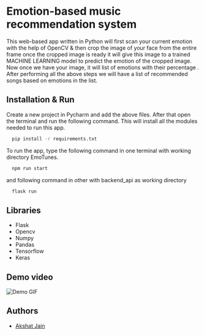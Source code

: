 
# Emotion-based music recommendation system

This web-based app written in Python will first scan your current emotion with the help of OpenCV & then crop the image of your face from the entire frame once the cropped image is ready it will give this image to a trained MACHINE LEARNING model to predict the emotion of the cropped image. Now once we have your image, it will list of emotions with their percentage . After performing all the above steps we will have a list of recommended songs based on emotions in the list.


## Installation & Run

Create a new project in Pycharm and add the above files. After that open the terminal and run the following command. This will install all the modules needed to run this app. 

```bash
  pip install -r requirements.txt
```

To run the app, type the following command in one terminal with working directory EmoTunes. 
```bash
  npm run start
```
and following command in other with backend_api as working directory
```bash
  flask run
```

## Libraries

- Flask
- Opencv
- Numpy
- Pandas
- Tensorflow
- Keras





## Demo video

![Demo GIF](https://github.com/akshat2635/Emotion-Based-Music-Recommender/blob/master/Emotunes-demo.gif)

 

## Authors

- [Akshat Jain](https://github.com/akshat2635)


